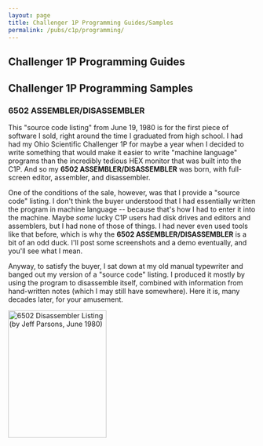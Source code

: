 ```yaml
---
layout: page
title: Challenger 1P Programming Guides/Samples
permalink: /pubs/c1p/programming/
---
```


Challenger 1P Programming Guides
---

Challenger 1P Programming Samples
---

### 6502 ASSEMBLER/DISASSEMBLER

This "source code listing" from June 19, 1980 is for the first piece of software I sold, right around the
time I graduated from high school.  I had had my Ohio Scientific Challenger 1P for maybe a year when I decided
to write something that would make it easier to write "machine language" programs than the incredibly tedious
HEX monitor that was built into the C1P.  And so my **6502 ASSEMBLER/DISASSEMBLER** was born, with full-screen
editor, assembler, and disassembler.

One of the conditions of the sale, however, was that I provide a "source code" listing.  I don't think the buyer
understood that I had essentially written the program in machine language -- because that's how I had to enter it
into the machine.  Maybe *some* lucky C1P users had disk drives and editors and assemblers, but I had none of those
of things.  I had never even used tools like that before, which is why the **6502 ASSEMBLER/DISASSEMBLER** is a
bit of an odd duck.  I'll post some screenshots and a demo eventually, and you'll see what I mean.

Anyway, to satisfy the buyer, I sat down at my old manual typewriter and banged out my version of a "source
code" listing.  I produced it mostly by using the program to disassemble itself, combined with information
from hand-written notes (which I may still have somewhere).  Here it is, many decades later, for your amusement.

[<img src="http://archive.pcjs.org/pubs/c1p/programming/thumbs/OSI_Assembler-Disassembler_Listing-thumb.jpg" width="200" height="260" alt="6502 Disassembler Listing (by Jeff Parsons, June 1980)"/>](http://archive.pcjs.org/pubs/c1p/programming/pdfs/OSI_Assembler-Disassembler_Listing.pdf)
